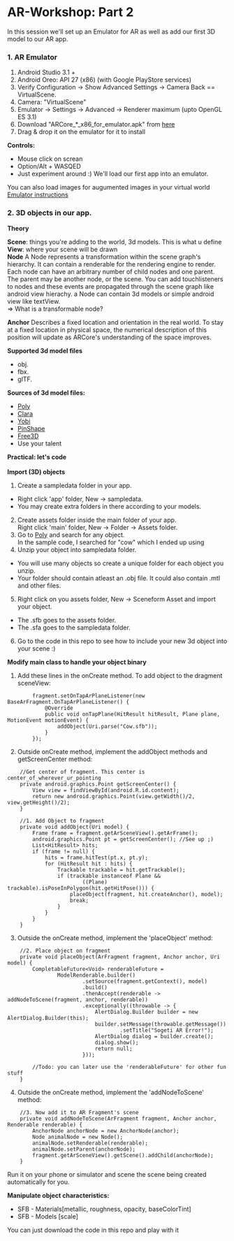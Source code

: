 # AR-Workshop:  Part 2

In this session we'll set up an Emulator for AR as well as add our first 3D model to our AR app.

### 1. AR Emulator
1. Android Studio 3.1 +
2. Android Oreo: API 27 (x86) (with Google PlayStore services)
3. Verify Configuration -> Show Advanced Settings -> Camera Back == VirtualScene.
4. Camera: "VirtualScene"
5. Emulator -> Settings -> Advanced -> Renderer maximum (upto OpenGL ES 3.1)
6. Download "ARCore_*_x86_for_emulator.apk" from [here](https://github.com/google-ar/arcore-android-sdk/releases)
7. Drag & drop it on the emulator for it to install

**Controls:**
- Mouse click on screan
- Option/Alt + WASQED
- Just experiment around :) We'll load our first app into an emulator.

You can also load images for augumented images in your virtual world
[Emulator instructions](https://developers.google.com/ar/develop/java/emulator)


### 2. 3D objects in our app.
**Theory**<br/>

**Scene**: things you're adding to the world, 3d models. This is what u define<br/> 
**View**: where your scene will be drawn<br/>
**Node** A Node represents a transformation within the scene graph's hierarchy. It can contain a renderable for the rendering engine to render.  
Each node can have an arbitrary number of child nodes and one parent. The parent may be another node, or the scene.
You can add touchlisteners to nodes and these events are propagated through the scene graph like android view hierachy.
a Node can contain 3d models or simple android view like textView.  
=> What is a transformable node?

**Anchor** Describes a fixed location and orientation in the real world. To stay at a fixed location in physical space, the numerical description of this position will update as ARCore's understanding of the space improves.  

**Supported 3d model files**
- obj.
- fbx.
- glTF.  

**Sources of 3d model files:**
- [Poly](https://poly.google.com/)
- [Clara](https://clara.io/scenes)
- [Yobi](https://www.yobi3d.com/)
- [PinShape](https://pinshape.com/)
- [Free3D](https://free3d.com/)
- Use your talent

**Practical: let's code**<br/><br/>
**Import (3D) objects**
1. Create a sampledata folder in your app.  
  - Right click 'app' folder, New -> sampledata. 
  - You may create extra folders in there according to your models.
2. Create assets folder inside the main folder of your app.  
  Right click 'main' folder, New -> Folder -> Assets folder.
3. Go to [Poly](https://poly.google.com/) and search for any object.  
  In the sample code, I searched for "cow" which I ended up using
4. Unzip your object into sampledata folder.  
  - You will use many objects so create a unique folder for each object you unzip.  
  - Your folder should contain atleast an .obj file. It could also contain .mtl and other files.
5. Right click on you assets folder, New -> Sceneform Asset and import your object.  
  - The .sfb goes to the assets folder.  
  - The .sfa goes to the sampledata folder.
6. Go to the code in this repo to see how to include your new 3d object into your scene :) 

**Modify main class to handle your object binary** 
1. Add these lines in the onCreate method. To add object to the dragment sceneView:
```
        fragment.setOnTapArPlaneListener(new BaseArFragment.OnTapArPlaneListener() {
            @Override
            public void onTapPlane(HitResult hitResult, Plane plane, MotionEvent motionEvent) {
                addObject(Uri.parse("Cow.sfb"));
            }
        });
```
2. Outside onCreate method, implement the addObject methods and getScreenCenter method:
```
    //Get center of fragment. This center is center_of_wherever_ur_pointing
    private android.graphics.Point getScreenCenter() {
        View view = findViewById(android.R.id.content);
        return new android.graphics.Point(view.getWidth()/2, view.getHeight()/2);
    }

    //1. Add Object to fragment
    private void addObject(Uri model) {
        Frame frame = fragment.getArSceneView().getArFrame();
        android.graphics.Point pt = getScreenCenter(); //See up ;)
        List<HitResult> hits;
        if (frame != null) {
            hits = frame.hitTest(pt.x, pt.y);
            for (HitResult hit : hits) {
                Trackable trackable = hit.getTrackable();
                if (trackable instanceof Plane &&
                        ((Plane) trackable).isPoseInPolygon(hit.getHitPose())) {
                    placeObject(fragment, hit.createAnchor(), model);
                    break;
                }
            }
        }
    }
```

3. Outside the onCreate method, implement the 'placeObject' method:
```
    //2. Place object on fragment
    private void placeObject(ArFragment fragment, Anchor anchor, Uri model) {
        CompletableFuture<Void> renderableFuture =
                ModelRenderable.builder()
                        .setSource(fragment.getContext(), model)
                        .build()
                        .thenAccept(renderable -> addNodeToScene(fragment, anchor, renderable))
                        .exceptionally((throwable -> {
                            AlertDialog.Builder builder = new AlertDialog.Builder(this);
                            builder.setMessage(throwable.getMessage())
                                    .setTitle("Sogeti AR Error!");
                            AlertDialog dialog = builder.create();
                            dialog.show();
                            return null;
                        }));

        //Todo: you can later use the 'renderableFuture' for other fun stuff
    }
```

4. Outside the onCreate method, implement the 'addNodeToScene' method:
```
    //3. Now add it to AR Fragment's scene
    private void addNodeToScene(ArFragment fragment, Anchor anchor, Renderable renderable) {
        AnchorNode anchorNode = new AnchorNode(anchor);
        Node animalNode = new Node();
        animalNode.setRenderable(renderable);
        animalNode.setParent(anchorNode);
        fragment.getArSceneView().getScene().addChild(anchorNode);
    }
```
Run it on your phone or simulator and scene the scene being created automatically for you.

**Manipulate object characteristics:**
- SFB - Materials[metallic, roughness, opacity, baseColorTint]
- SFB - Models [scale]

You can just download the code in this repo and play with it
